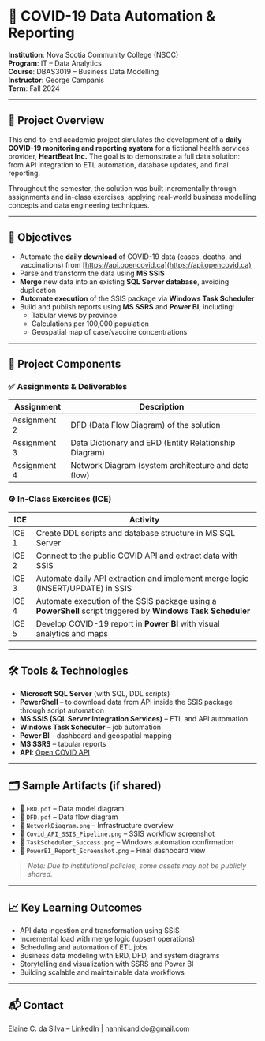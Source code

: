 # 🦠 COVID-19 Data Automation & Reporting

**Institution**: Nova Scotia Community College (NSCC)  
**Program**: IT – Data Analytics  
**Course**: DBAS3019 – Business Data Modelling  
**Instructor**: George Campanis  
**Term**: Fall 2024

---

## 📌 Project Overview

This end-to-end academic project simulates the development of a **daily COVID-19 monitoring and reporting system** for a fictional health services provider, **HeartBeat Inc.** The goal is to demonstrate a full data solution: from API integration to ETL automation, database updates, and final reporting.

Throughout the semester, the solution was built incrementally through assignments and in-class exercises, applying real-world business modelling concepts and data engineering techniques.

---

## 🚀 Objectives

- Automate the **daily download** of COVID-19 data (cases, deaths, and vaccinations) from [https://api.opencovid.ca](https://api.opencovid.ca)
- Parse and transform the data using **MS SSIS**
- **Merge** new data into an existing **SQL Server database**, avoiding duplication
- **Automate execution** of the SSIS package via **Windows Task Scheduler**
- Build and publish reports using **MS SSRS** and **Power BI**, including:
  - Tabular views by province
  - Calculations per 100,000 population
  - Geospatial map of case/vaccine concentrations

---

## 🧱 Project Components

### ✅ Assignments & Deliverables

| Assignment | Description |
|------------|-------------|
| Assignment 2 | DFD (Data Flow Diagram) of the solution |
| Assignment 3 | Data Dictionary and ERD (Entity Relationship Diagram) |
| Assignment 4 | Network Diagram (system architecture and data flow) |

### ⚙️ In-Class Exercises (ICE)

| ICE | Activity |
|-----|----------|
| ICE 1 | Create DDL scripts and database structure in MS SQL Server |
| ICE 2 | Connect to the public COVID API and extract data with SSIS |
| ICE 3 | Automate daily API extraction and implement merge logic (INSERT/UPDATE) in SSIS |
| ICE 4 | Automate execution of the SSIS package using a **PowerShell** script triggered by **Windows Task Scheduler** |
| ICE 5 | Develop COVID-19 report in **Power BI** with visual analytics and maps |

---

## 🛠️ Tools & Technologies

- **Microsoft SQL Server** (with SQL, DDL scripts)
- **PowerShell** – to download data from API inside the SSIS package through script automation
- **MS SSIS (SQL Server Integration Services)** – ETL and API automation
- **Windows Task Scheduler** – job automation
- **Power BI** – dashboard and geospatial mapping
- **MS SSRS** – tabular reports
- **API**: [Open COVID API](https://api.opencovid.ca)

---

## 🗂️ Sample Artifacts (if shared)

- 📄 `ERD.pdf` – Data model diagram  
- 📄 `DFD.pdf` – Data flow diagram  
- 📄 `NetworkDiagram.png` – Infrastructure overview  
- 📄 `Covid_API_SSIS_Pipeline.png` – SSIS workflow screenshot  
- 📄 `TaskScheduler_Success.png` – Windows automation confirmation  
- 📄 `PowerBI_Report_Screenshot.png` – Final dashboard view

> *Note: Due to institutional policies, some assets may not be publicly shared.*

---

## 📈 Key Learning Outcomes

- API data ingestion and transformation using SSIS  
- Incremental load with merge logic (upsert operations)  
- Scheduling and automation of ETL jobs  
- Business data modeling with ERD, DFD, and system diagrams  
- Storytelling and visualization with SSRS and Power BI  
- Building scalable and maintainable data workflows

---

## 📬 Contact

Elaine C. da Silva – [LinkedIn](https://www.linkedin.com/in/elaine-candido-da-silva/) | nannicandido@gmail.com
